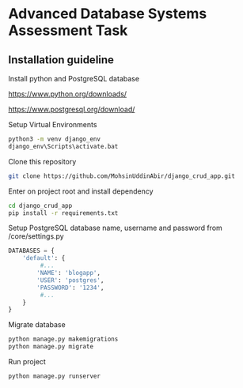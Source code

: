 # Advanced Database Systems Assessment Task

## Installation guideline

Install python and PostgreSQL database

https://www.python.org/downloads/

https://www.postgresql.org/download/

Setup Virtual Environments

```bash
python3 -m venv django_env
django_env\Scripts\activate.bat
```

Clone this repository

```bash
git clone https://github.com/MohsinUddinAbir/django_crud_app.git
```

Enter on project root and install dependency

```bash
cd django_crud_app
pip install -r requirements.txt
```

Setup PostgreSQL database name, username and password from /core/settings.py

```py
DATABASES = {
    'default': {
         #...
        'NAME': 'blogapp',
        'USER': 'postgres',
        'PASSWORD': '1234',
         #...
    }
}
```

Migrate database

```bash
python manage.py makemigrations
python manage.py migrate
```

Run project

```bash
python manage.py runserver
```
